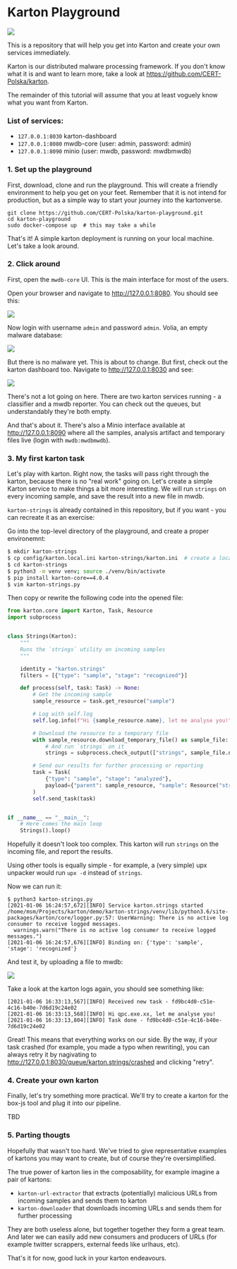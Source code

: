 # Karton Playground

![](./img/logo-sm.png)

This is a repository that will help you get into Karton and create your own services immediately.

Karton is our distributed malware processing framework. If you don't know what it is and want to learn more, take a look at https://github.com/CERT-Polska/karton.

The remainder of this tutorial will assume that you at least voguely know what you want from Karton.

### List of services:

- `127.0.0.1:8030` karton-dashboard
- `127.0.0.1:8080` mwdb-core (user: admin, password: admin)
- `127.0.0.1:8090` minio (user: mwdb, password: mwdbmwdb)

### 1. Set up the playground

First, download, clone and run the playground. This will create a friendly environment to help you get on your feet. Remember that it is not intend for production, but as a simple way to start your journey into the kartonverse.

```
git clone https://github.com/CERT-Polska/karton-playground.git
cd karton-playground
sudo docker-compose up  # this may take a while
```

That's it! A simple karton deployment is running on your local machine. Let's take a look around.

### 2. Click around

First, open the `mwdb-core` UI. This is the main interface for most of the users.

Open your browser and navigate to http://127.0.0.1:8080. You should see this:

![](/img/upload_75219ec442a89156f0801e11cfdb0fe2.png)

Now login with username `admin` and password `admin`. Volia, an empty malware database:

![](/img/upload_2088af2b5927b5928773648be95ff313.png)

But there is no malware yet. This is about to change. But first, check out the karton dashboard too. Navigate to http://127.0.0.1:8030 and see:

![](/img/upload_47c57a6d265998ce38140c007b4aca4d.png)

There's not a lot going on here. There are two karton services running - a classifier and a mwdb reporter. You can check out the queues, but understandably they're both empty.

And that's about it. There's also a Minio interface available at http://127.0.0.1:8090 where all the samples, analysis artifact and temporary files live (login with `mwdb:mwdbmwdb`).

### 3. My first karton task

Let's play with karton. Right now, the tasks will pass right through the karton, because there is no "real work" going on. Let's create a simple Karton service to make things a bit more interesting. We will run `strings` on every incoming sample, and save the result into a new file in mwdb.

`karton-strings` is already contained in this repository, but if you want - you can recreate it as an exercise:

Go into the top-level directory of the playground, and create a proper environemnt:

```bash
$ mkdir karton-strings
$ cp config/karton.local.ini karton-strings/karton.ini  # create a local config
$ cd karton-strings
$ python3 -m venv venv; source ./venv/bin/activate
$ pip install karton-core==4.0.4
$ vim karton-strings.py
```

Then copy or rewrite the following code into the opened file:

```python
from karton.core import Karton, Task, Resource
import subprocess


class Strings(Karton):
    """
    Runs the `strings` utility on incoming samples
    """

    identity = "karton.strings"
    filters = [{"type": "sample", "stage": "recognized"}]

    def process(self, task: Task) -> None:
        # Get the incoming sample
        sample_resource = task.get_resource("sample")

        # Log with self.log
        self.log.info(f"Hi {sample_resource.name}, let me analyse you!")

        # Download the resource to a temporary file
        with sample_resource.download_temporary_file() as sample_file:
            # And run `strings` on it
            strings = subprocess.check_output(["strings", sample_file.name])

        # Send our results for further processing or reporting
        task = Task(
            {"type": "sample", "stage": "analyzed"},
            payload={"parent": sample_resource, "sample": Resource("string", strings)},
        )
        self.send_task(task)


if __name__ == "__main__":
    # Here comes the main loop
    Strings().loop()

```

Hopefully it doesn't look too complex. This karton will run `strings` on the incoming file, and report the results.

Using other tools is equally simple - for example, a (very simple) upx unpacker would run `upx -d` instead of `strings`.

Now we can run it:

```
$ python3 karton-strings.py
[2021-01-06 16:24:57,672][INFO] Service karton.strings started
/home/msm/Projects/karton/demo/karton-strings/venv/lib/python3.6/site-packages/karton/core/logger.py:57: UserWarning: There is no active log consumer to receive logged messages.
  warnings.warn("There is no active log consumer to receive logged messages.")
[2021-01-06 16:24:57,676][INFO] Binding on: {'type': 'sample', 'stage': 'recognized'}
```

And test it, by uploading a file to mwdb:

![](/img/mwdbupload.png)

Take a look at the karton logs again, you should see something like:

```
[2021-01-06 16:33:13,567][INFO] Received new task - fd9bc4d0-c51e-4c16-b40e-7d6d19c24e02
[2021-01-06 16:33:13,568][INFO] Hi qpc.exe.xx, let me analyse you!
[2021-01-06 16:33:13,804][INFO] Task done - fd9bc4d0-c51e-4c16-b40e-7d6d19c24e02
```

Great! This means that everything works on our side. By the way, if your task crashed (for example, you made a typo when rewriting), you can always retry it by nagivating to http://127.0.0.1:8030/queue/karton.strings/crashed and clicking "retry".

### 4. Create your own karton

Finally, let's try something more practical. We'll try to create a karton for the box-js tool and plug it into our pipeline.

TBD

### 5. Parting thougts

Hopefully that wasn't too hard. We've tried to give representative examples of kartons you may want to create, but of course they're oversimplified.

The true power of karton lies in the composability, for example imagine a pair of kartons:

- `karton-url-extractor` that extracts (potentially) malicious URLs from incoming samples and sends them to karton
- `karton-downloader` that downloads incoming URLs and sends them for further processing

They are both useless alone, but together together they form a great team. And later we can easily add new consumers and producers of URLs (for example twitter scrappers, external feeds like urlhaus, etc).

That's it for now, good luck in your karton endeavours.
